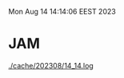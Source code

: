 Mon Aug 14 14:14:06 EEST 2023
# JAM
<a href='./cache/202308/14_14.log'>./cache/202308/14_14.log</a>
